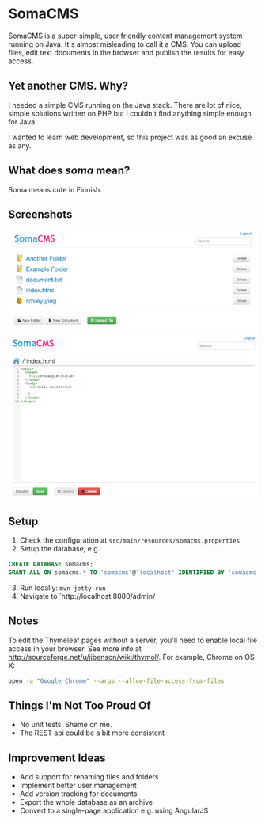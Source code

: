 SomaCMS
=========
SomaCMS is a super-simple, user friendly content management system running on Java. It's almost misleading to call it a
 CMS. You can upload files, edit text documents in the browser and publish the results for easy access.

Yet another CMS. Why?
---------------------
I needed a simple CMS running on the Java stack. There are lot of nice, simple solutions written on PHP but I couldn't
find anything simple enough for Java.

I wanted to learn web development, so this project was as good an excuse as any.

What does *soma* mean?
----------------------
Soma means cute in Finnish.

Screenshots
-----------
![Main view](screenshots/folders.png "Main View")
![Editor view](screenshots/editor.png "Editor View")

Setup
-----
1. Check the configuration at `src/main/resources/somacms.properties`
2. Setup the database, e.g.
```sql
CREATE DATABASE somacms;
GRANT ALL ON somacms.* TO 'somacms'@'localhost' IDENTIFIED BY 'somacms';
```
3. Run locally: `mvn jetty-run`
4. Navigate to `http://localhost:8080/admin/

Notes
-----
To edit the Thymeleaf pages without a server, you'll need to enable local file access in your browser. See more info at
http://sourceforge.net/u/jjbenson/wiki/thymol/. For example, Chrome on OS X:
```bash
open -a "Google Chrome" --args --allow-file-access-from-files
```

Things I'm Not Too Proud Of
---------------------------
* No unit tests. Shame on me.
* The REST api could be a bit more consistent

Improvement Ideas
-----------------
* Add support for renaming files and folders
* Implement better user management
* Add version tracking for documents
* Export the whole database as an archive
* Convert to a single-page application e.g. using AngularJS
